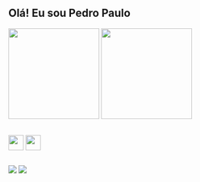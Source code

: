 ## Olá! Eu sou Pedro Paulo
<div>
  <img height ="180" widht ="120" src="https://github-readme-stats.vercel.app/api?username=Santiago956&theme=blueberry&show_icons=true&hide_border=true&count_private=true">
  <img height ="180"  widht ="100" src="https://github-readme-stats.vercel.app/api/top-langs/?username=Santiago956&theme=blueberry&show_icons=true&hide_border=true&layout=compact">
</div>

##

<div style ="display: inline_block">
  <img align = "center" height ="30" widht ="40" src="https://cdn.jsdelivr.net/gh/devicons/devicon@latest/icons/html5/html5-original.svg" />
  <img align = "center" height ="30" widht ="40" src="https://cdn.jsdelivr.net/gh/devicons/devicon@latest/icons/css3/css3-original.svg" />      
</div>

##

<div>
  <a href="mailto:ppfsantiago@gmail.com" target="_blank"><img src="https://img.shields.io/badge/Gmail-D14836?style=for-the-badge&logo=gmail&logoColor=white"></a>
  <a href="www.linkedin.com/in/ppsantiago"><img src="https://img.shields.io/badge/LinkedIn-0077B5?style=for-the-badge&logo=linkedin&logoColor=white"></a>
</div>

